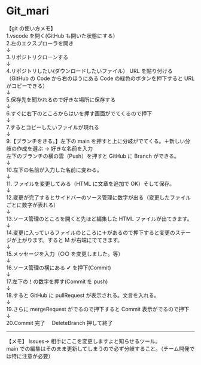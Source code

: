 # Git_mari

【git の使い方メモ】<br>
1.vscode を開く(GitHub も開いた状態にする）<br> 2.左のエクスプローラを開き<br>
↓<br> 3.リポジトリクローンする<br>
↓<br> 4.リポジトリしたい(ダウンロードしたいファイル） URL を貼り付ける（GitHub の Code から右のほうにある Code の緑色のボタンを押下すると URL がコピーできる）<br>
↓<br> 5.保存先を聞かれるので好きな場所に保存する<br>
↓<br> 6.すぐに右下のところからはいを押す画面がでてくるので押下<br>
↓<br> 7.するとコピーしたいファイルが現れる<br>
↓<br> 9.【ブランチをきる。】左下の main を押すと上に分岐がでてくる。＋新しい分岐の作成を選ぶ → 好きな名前を入力<br>
左下のブランチの横の雲（Push）を押すと GitHub に Branch ができる。<br>
↓<br> 10.左下の名前が入力した名前に変わる。<br>
↓<br> 11. ファイルを変更してみる（HTML に文章を追加で OK）そして保存。<br>
↓<br> 12.変更が完了するとサイドバーのソース管理に数字が出る（変更したファイルごとに数字が表れる）<br>
↓<br> 13.ソース管理のところを開くと先ほど編集した HTML ファイルが出てきます。<br>
↓<br> 14.変更に入っているファイルのところに＋があるので押下すると変更のステージが上がります。すると M が右端にでてきます。<br>
↓<br> 15.メッセージを入力（○○ を変更しました。等）<br>
↓<br> 16.ソース管理の横にある ✔ を押下(Commit)<br>
↓<br> 17.左下の！の数字を押す(Commit を push)<br>
↓<br> 18.すると GitHub に pullRequest が表示される。文言を入れる。<br>
↓<br> 19.さらに mergeRequest がでるので押下すると Commit 表示がでるので押下<br>
↓<br>
20.Commit 完了　 DeleteBranch 押して終了<br>

---

【メモ】
lssues→ 相手にここを変更しますよと知らせるツール。<br>
main での編集はそのまま更新してしまうので必ず分岐すること。（チーム開発では特に注意が必要）

